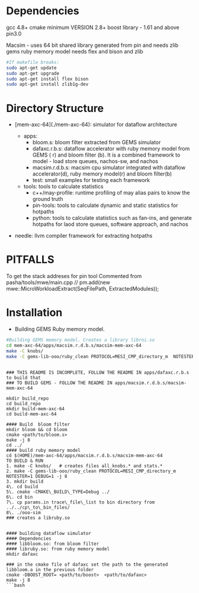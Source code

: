 # Dependencies
gcc 4.8+ 
cmake minimum VERSION 2.8+
boost library - 1.61 and above
pin3.0 

Macsim - uses 64 bit shared library generated from pin and needs zlib
gems ruby memory model needs flex and bison and zlib

``` bash
#If makefile breaks:
sudo apt-get update 
sudo apt-get upgrade 
sudo apt-get install flex bison
sudo apt-get install zlib1g-dev
```




# Directory Structure
* \[mem-axc-64\](./mem-axc-64): simulator for dataflow architecture
	* apps:
		* bloom.s: bloom filter extracted from GEMS simulator
	    * dafaxc.r.b.s: dataflow accelerator with ruby memory model from GEMS ( r) and bloom filter (b). It is a combined framework to model - load store queues, nachos-sw, and nachos
	    * macsim.r.d.b.s: macsim cpu simulator integrated with dataflow accelerator(d), ruby memory model(r) and bloom filter(b)
	   * test: small examples for testing each framework
   * tools: tools to calculate statistics
	   * c++/may-profile: runtime profiling of may alias pairs to know the ground truth
	   * pin-tools: tools to calculate dynamic and static statistics for hotpaths
	   * python: tools to calculate statistics such as fan-ins, and generate hotpaths for laod store queues, software approach, and nachos
	   
* needle:  llvm compiler framework for extracting hotpaths







# PITFALLS

To get the stack addreses for pin tool
Commented from pasha/tools/mwe/main.cpp
// pm.add(new mwe::MicroWorkloadExtract(SeqFilePath, ExtractedModules));




# Installation

* Building GEMS Ruby memory model.

```bash
#Building GEMS memory model. Creates a library libroi.so
cd mem-axc-64/apps/macsim.r.d.b.s/macsim-mem-axc-64
make -C knobs/ 
make -C gems-lib-ooo/ruby_clean PROTOCOL=MESI_CMP_directory_m  NOTESTER=1 DEBUG=1 -j 8

```


```

### THIS README IS INCOMPLETE, FOLLOW THE README IN apps/dafaxc.r.b.s to build that
### TO BUILD GEMS - FOLLOW THE README IN apps/macsim.r.d.b.s/macsim-mem-axc-64

mkdir build_repo
cd build_repo
mkdir build-mem-axc-64
cd build-mem-axc-64

#### Build  bloom filter 
mkdir bloom && cd bloom
cmake <path/to/bloom.s>
make -j 8
cd ../
#### build ruby memory model
cd $(HOME)/mem-axc-64/apps/macsim.r.d.b.s/macsim-mem-axc-64
TO BUILD & RUN 
1. make -C knobs/   # creates files all_knobs.* and stats.* 
2. make -C gems-lib-ooo/ruby_clean PROTOCOL=MESI_CMP_directory_m  NOTESTER=1 DEBUG=1 -j 8
3. mkdir build 
4\. cd build 
5\. cmake -CMAKE\_BUILD\_TYPE=Debug ../
6\. cd bin
7\. cp params.in trace\_file\_list to bin directory from ../../cp\_to\_bin_files/
8\. ./ooo-sim
### creates a libruby.so


#### building dataflow simulator 
#### Dependencies
#### libbloom.so: from bloom filter
#### libruby.so: from ruby memory model
mkdir dafaxc

### in the cmake file of dafaxc set the path to the generated libbloom.a in the previous folder
cmake -DBOOST_ROOT= <path/to/boost>  <path/to/dafaxc>
make -j 8
```bash



